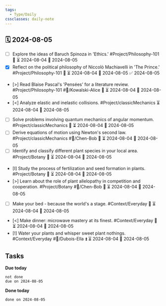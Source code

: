 ```yaml
---
tags:
  - Type/Daily
cssclasses: daily-note
---
```


## 🗓️ 2024-08-05

- [ ] Explore the ideas of Baruch Spinoza in 'Ethics.' #Project/Philosophy-101 🔽 ⏳ 2024-08-04 📅 2024-08-05
- [x] Reflect on the political philosophy of Niccolò Machiavelli in 'The Prince.' #Project/Philosophy-101 🔺 ⏳ 2024-08-04 📅 2024-08-05 ✅ 2024-08-05
- [>] Read Blaise Pascal's 'Pensées' for a literature review. #Project/Philosophy-101 #👤/Kowalski-Alice 🔽 ⏳ 2024-08-04 📅 2024-08-05
- [<] Analyze elastic and inelastic collisions. #Project/classicMechanics ⏳ 2024-08-04 📅 2024-08-05
- [ ] Solve problems involving quantum mechanics of angular momentum. #Project/classicMechanics 🔼 ⏳ 2024-08-04 📅 2024-08-05
- [ ] Derive equations of motion using Newton's second law. #Project/classicMechanics #👤/Chen-Bob 🔼 ⏳ 2024-08-04 📅 2024-08-05
- [ ] Identify and classify different plant species in your local area. #Project/Botany 🔼 ⏳ 2024-08-04 📅 2024-08-05
- [I] Study the process of fertilization and seed formation in plants. #Project/Botany 🔽 ⏳ 2024-08-04 📅 2024-08-05
- [>] Learn about the role of plant allelopathy in competition and cooperation. #Project/Botany #👤/Chen-Bob 🔺 ⏳ 2024-08-04 📅 2024-08-05
- [ ] Make your bed - because the world's a stage. #Context/Everyday 🔽 ⏳ 2024-08-04 📅 2024-08-05
- [<] Make dinner: microwave mastery at its finest. #Context/Everyday 🔺 ⏳ 2024-08-04 📅 2024-08-05
- [!] Water your plants and whisper sweet plant nothings. #Context/Everyday #👤/Dubois-Ella ⏫ ⏳ 2024-08-04 📅 2024-08-05

## Tasks

**Due today**

```tasks
not done
due on 2024-08-05
```

**Done today**

```tasks
done on 2024-08-05
```
            